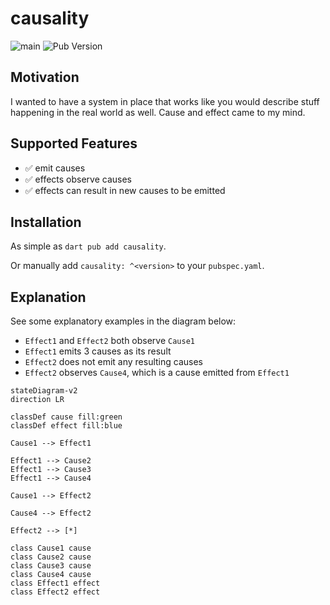 # causality

![main](https://github.com/Goddchen/causality/actions/workflows/main.yaml/badge.svg)
![Pub Version](https://img.shields.io/pub/v/causality)

## Motivation

I wanted to have a system in place that works like you would describe stuff
happening in the real world as well. Cause and effect came to my mind.

## Supported Features

- ✅ emit causes
- ✅ effects observe causes
- ✅ effects can result in new causes to be emitted

## Installation

As simple as `dart pub add causality`.

Or manually add `causality: ^<version>` to your `pubspec.yaml`.

## Explanation

See some explanatory examples in the diagram below:

- `Effect1` and `Effect2` both observe `Cause1`
- `Effect1` emits 3 causes as its result
- `Effect2` does not emit any resulting causes
- `Effect2` observes `Cause4`, which is a cause emitted from `Effect1`

```mermaid
stateDiagram-v2
direction LR

classDef cause fill:green
classDef effect fill:blue

Cause1 --> Effect1

Effect1 --> Cause2
Effect1 --> Cause3
Effect1 --> Cause4

Cause1 --> Effect2

Cause4 --> Effect2

Effect2 --> [*]

class Cause1 cause
class Cause2 cause
class Cause3 cause
class Cause4 cause
class Effect1 effect
class Effect2 effect
```
